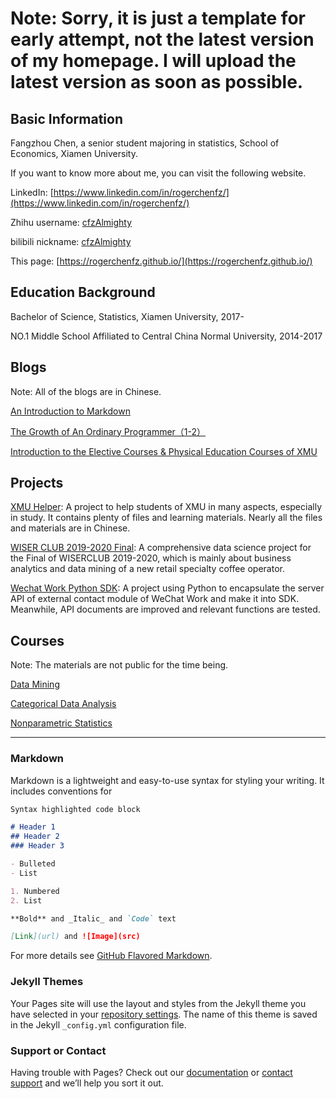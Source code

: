 # Note: Sorry, it is just a template for early attempt, not the latest version of my homepage. I will upload the latest version as soon as possible.

## Basic Information

Fangzhou Chen, a senior student majoring in statistics, School of Economics, Xiamen University.

If you want to know more about me, you can visit the following website.

LinkedIn: [https://www.linkedin.com/in/rogerchenfz/](https://www.linkedin.com/in/rogerchenfz/)

Zhihu username: [cfzAlmighty](https://www.zhihu.com/people/cfzalmighty)

bilibili nickname: [cfzAlmighty](https://space.bilibili.com/245965195)

This page: [https://rogerchenfz.github.io/](https://rogerchenfz.github.io/)

## Education Background

Bachelor of Science, Statistics, Xiamen University, 2017-

NO.1 Middle School Affiliated to Central China Normal University, 2014-2017

## Blogs

Note: All of the blogs are in Chinese.

[An Introduction to Markdown](https://zhuanlan.zhihu.com/p/261016461)

[The Growth of An Ordinary Programmer（1-2）](https://zhuanlan.zhihu.com/p/268331645)

[Introduction to the Elective Courses & Physical Education Courses of XMU](https://www.zhihu.com/column/c_1217834639357956096)

## Projects

[XMU Helper](https://github.com/rogerchenfz/XMU-Helper): A project to help students of XMU in many aspects, especially in study. It contains plenty of files and learning materials. Nearly all the files and materials are in Chinese.

[WISER CLUB 2019-2020 Final](https://github.com/rogerchenfz/WISER-CLUB): A comprehensive data science project for the Final of WISERCLUB 2019-2020, which is mainly about business analytics and data mining of a new retail specialty coffee operator.

[Wechat Work Python SDK](https://github.com/rogerchenfz/wechatwork-sdk-py): A project using Python to encapsulate the server API of external contact module of WeChat Work and make it into SDK. Meanwhile, API documents are improved and relevant functions are tested. 

## Courses

Note: The materials are not public for the time being.

[Data Mining](https://github.com/rogerchenfz/statistics-courses/tree/master/Data%20Mining)

[Categorical Data Analysis](https://github.com/rogerchenfz/statistics-courses/tree/master/Categorical%20Data%20Analysis)

[Nonparametric Statistics](https://github.com/rogerchenfz/statistics-courses/tree/master/Nonparametric%20Statistics)

------

### Markdown

Markdown is a lightweight and easy-to-use syntax for styling your writing. It includes conventions for


```markdown
Syntax highlighted code block

# Header 1
## Header 2
### Header 3

- Bulleted
- List

1. Numbered
2. List

**Bold** and _Italic_ and `Code` text

[Link](url) and ![Image](src)
```

For more details see [GitHub Flavored Markdown](https://guides.github.com/features/mastering-markdown/).

### Jekyll Themes

Your Pages site will use the layout and styles from the Jekyll theme you have selected in your [repository settings](https://github.com/rogerchenfz/rogerchenfz.github.io/settings). The name of this theme is saved in the Jekyll `_config.yml` configuration file.

### Support or Contact

Having trouble with Pages? Check out our [documentation](https://docs.github.com/categories/github-pages-basics/) or [contact support](https://github.com/contact) and we’ll help you sort it out.
